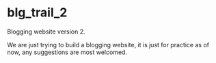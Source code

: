 # blg_trail_2
Blogging website version 2.

We are just trying to build a blogging website, it is just for practice as of now, any suggestions are most welcomed.
